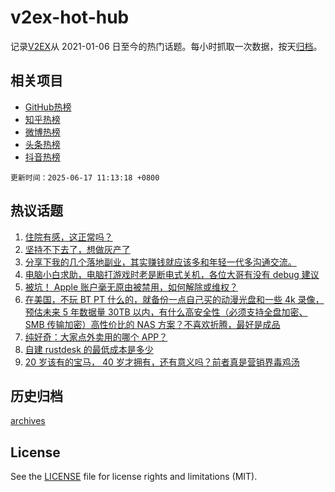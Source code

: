 # v2ex-hot-hub

 记录[V2EX](https://www.v2ex.com/)从 2021-01-06 日至今的热门话题。每小时抓取一次数据，按天[归档](archives)。
 
 ## 相关项目

- [GitHub热榜](https://github.com/lonnyzhang423/github-hot-hub)
- [知乎热榜](https://github.com/lonnyzhang423/zhihu-hot-hub)
- [微博热榜](https://github.com/lonnyzhang423/weibo-hot-hub)
- [头条热榜](https://github.com/lonnyzhang423/toutiao-hot-hub)
- [抖音热榜](https://github.com/lonnyzhang423/douyin-hot-hub)


 `更新时间：2025-06-17 11:13:18 +0800`

## 热议话题

1. [住院有感，这正常吗？](https://www.v2ex.com/t/1138840)
1. [坚持不下去了，想做灰产了](https://www.v2ex.com/t/1139035)
1. [分享下我的几个落地副业，其实赚钱就应该多和年轻一代多沟通交流。](https://www.v2ex.com/t/1138862)
1. [电脑小白求助，电脑打游戏时老是断电式关机，各位大哥有没有 debug 建议](https://www.v2ex.com/t/1138851)
1. [被坑！ Apple 账户毫无原由被禁用，如何解除或维权？](https://www.v2ex.com/t/1138834)
1. [在美国，不玩 BT PT 什么的，就备份一点自己买的动漫光盘和一些 4k 录像，预估未来 5 年数据量 30TB 以内，有什么高安全性（必须支持全盘加密、SMB 传输加密）高性价比的 NAS 方案？不喜欢折腾，最好是成品](https://www.v2ex.com/t/1138835)
1. [纯好奇：大家点外卖用的哪个 APP？](https://www.v2ex.com/t/1138845)
1. [自建 rustdesk 的最低成本是多少](https://www.v2ex.com/t/1138809)
1. [20 岁该有的宝马， 40 岁才拥有，还有意义吗？前者真是营销界毒鸡汤](https://www.v2ex.com/t/1139066)

## 历史归档

[archives](archives)

## License

See the [LICENSE](LICENSE) file for license rights and limitations (MIT).

